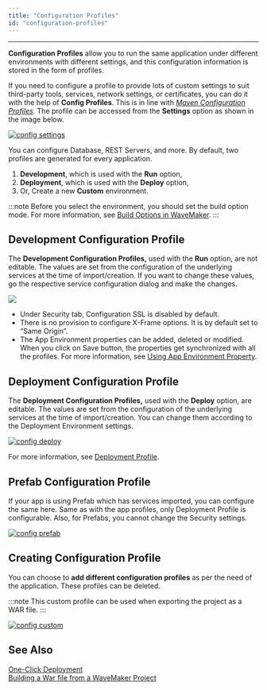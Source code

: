 ```yaml
---
title: "Configuration Profiles"
id: "configuration-profiles"
---
```

---

**Configuration Profiles** allow you to run the same application under different environments with different settings, and this configuration information is stored in the form of profiles. 

If you need to configure a profile to provide lots of custom settings to suit third-party tools, services, network settings, or certificates, you can do it with the help of **Config Profiles**. This is in line with _[Maven Configuration Profiles](https://maven.apache.org/guides/mini/guide-building-for-different-environments.html)_. The profile can be accessed from the **Settings** option as shown in the image below.

[![config settings](/learn/assets/config_settings.png)](/learn/assets/config_settings.png)

You can configure Database, REST Servers, and more. By default, two profiles are generated for every application.

1. **Development**, which is used with the **Run** option,
2. **Deployment**, which is used with the **Deploy** option,
3. Or, Create a new **Custom** environment.

:::note
Before you select the environment, you should set the build option mode. For more information, see [Build Options in WaveMaker](/learn/app-development/deployment/build-options).
:::

## Development Configuration Profile

The **Development Configuration Profiles,** used with the **Run** option, are not editable. The values are set from the configuration of the underlying services at the time of import/creation. If you want to change these values, go the respective service configuration dialog and make the changes.

[![](/learn/assets/config_dev.png)](/learn/assets/config_dev.png)

- Under Security tab, Configuration SSL is disabled by default.
- There is no provision to configure X-Frame options. It is by default set to “Same Origin”.
- The App Environment properties can be added, deleted or modified. When you click on Save button, the properties get synchronized with all the profiles. For more information, see [Using App Environment Property](/learn/how-tos/using-app-environment-properties/).

## Deployment Configuration Profile

The **Deployment Configuration Profiles,** used with the **Deploy** option, are editable. The values are set from the configuration of the underlying services at the time of import/creation. You can change them according to the Deployment Environment settings.

[![config deploy](/learn/assets/config_deploy.png)](/learn/assets/config_deploy.png)

For more information, see [Deployment Profile](/learn/app-development/deployment/deployment-profile).

## Prefab Configuration Profile

If your app is using Prefab which has services imported, you can configure the same here. Same as with the app profiles, only Deployment Profile is configurable. Also, for Prefabs, you cannot change the Security settings.

[![config prefab](/learn/assets/config_prefab.png)](/learn/assets/config_prefab.png)

## Creating Configuration Profile

You can choose to **add different configuration profiles** as per the need of the application. These profiles can be deleted.

:::note
This custom profile can be used when exporting the project as a WAR file.
:::

[![config custom](/learn/assets/config_custom.png)](/learn/assets/config_custom.png)

## See Also

[One-Click Deployment](/learn/app-development/deployment/one-click-deployment)  
[Building a War file from a WaveMaker Project](/learn/app-development/deployment/building-with-maven)
